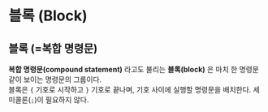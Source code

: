 # 블록 (Block)

## 블록 (=복합 명령문)

**복합 명령문(compound statement)** 라고도 불리는 **블록(block)** 은 마치 한 명령문같이 보이는 명령문의 그룹이다.<br>
블록은 `{` 기호로 시작하고 `}` 기호로 끝나며, 기호 사이에 실행할 명령문을 배치한다. 세미콜론(`;`)이 필요하지 않다.
